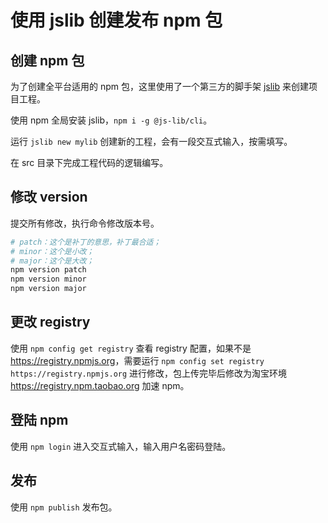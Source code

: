 # 使用 jslib 创建发布 npm 包


## 创建 npm 包

为了创建全平台适用的 npm 包，这里使用了一个第三方的脚手架 [jslib](https://github.com/yanhaijing/jslib-base) 来创建项目工程。

使用 npm 全局安装 jslib，`npm i -g @js-lib/cli`。

运行 `jslib new mylib` 创建新的工程，会有一段交互式输入，按需填写。

在 src 目录下完成工程代码的逻辑编写。

## 修改 version

提交所有修改，执行命令修改版本号。

```bash
# patch：这个是补丁的意思，补丁最合适；
# minor：这个是小改；
# major：这个是大改；
npm version patch
npm version minor
npm version major
```

## 更改 registry

使用 `npm config get registry` 查看 registry 配置，如果不是 <https://registry.npmjs.org>，需要运行 `npm config set registry https://registry.npmjs.org` 进行修改，包上传完毕后修改为淘宝环境 <https://registry.npm.taobao.org> 加速 npm。

## 登陆 npm

使用 `npm login` 进入交互式输入，输入用户名密码登陆。

## 发布

使用 `npm publish` 发布包。

